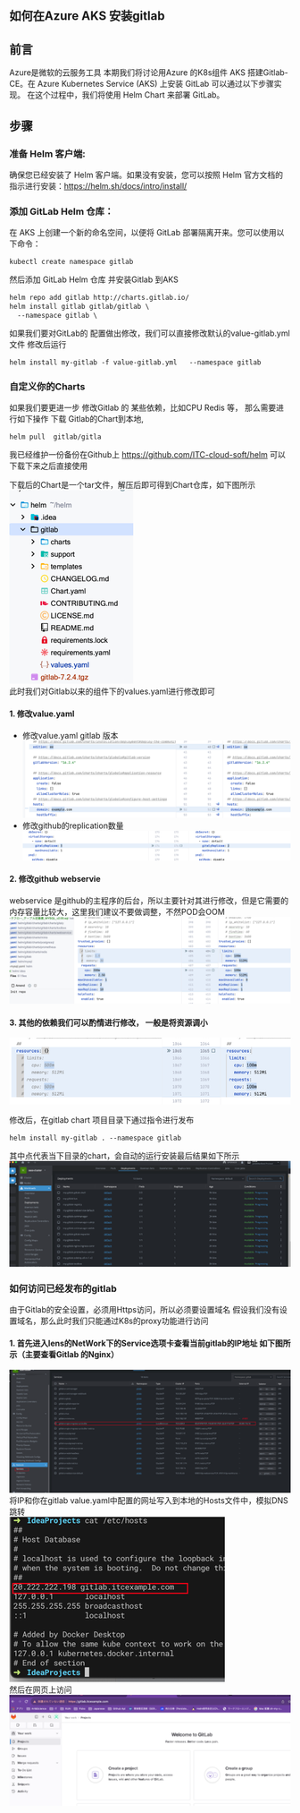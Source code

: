 如何在Azure AKS 安装gitlab
---
## 前言
Azure是微软的云服务工具 本期我们将讨论用Azure 的K8s组件 AKS 搭建Gitlab-CE。在 Azure Kubernetes Service (AKS) 上安装 GitLab 可以通过以下步骤实现。
在这个过程中，我们将使用 Helm Chart 来部署 GitLab。
## 步骤
### 准备 Helm 客户端:  
  确保您已经安装了 Helm 客户端。如果没有安装，您可以按照 Helm 官方文档的指示进行安装：https://helm.sh/docs/intro/install/
### 添加 GitLab Helm 仓库：  
在 AKS 上创建一个新的命名空间，以便将 GitLab 部署隔离开来。您可以使用以下命令：
```
kubectl create namespace gitlab
```
然后添加 GitLab Helm 仓库 并安装Gitlab 到AKS
```
helm repo add gitlab http://charts.gitlab.io/
helm install gitlab gitlab/gitlab \
  --namespace gitlab \
```
如果我们要对GitLab的
配置做出修改，我们可以直接修改默认的value-gitlab.yml文件
修改后运行
```
helm install my-gitlab -f value-gitlab.yml   --namespace gitlab
```
### 自定义你的Charts
如果我们要更进一步 修改Gitlab 的 某些依赖，比如CPU Redis 等， 那么需要进行如下操作
下载 Gitlab的Chart到本地, 
```
helm pull  gitlab/gitla
```
我已经维护一份备份在Github上 https://github.com/ITC-cloud-soft/helm 可以下载下来之后直接使用

下载后的Chart是一个tar文件，解压后即可得到Chart仓库，如下图所示  
![img.png](img/img.png)  
此时我们对Gitlab以来的组件下的values.yaml进行修改即可
#### 1. 修改value.yaml
- 修改value.yaml gitlab 版本![img.png](img/img-gitlab/img.png)
- 修改github的replication数量
![img_1.png](img/img-gitlab/img_1.png)
#### 2. 修改github webservie 
webservice 是github的主程序的后台，所以主要针对其进行修改，但是它需要的内存容量比较大，这里我们建议不要做调整，不然POD会OOM
![img_2.png](img/img-gitlab/img_2.png)
#### 3. 其他的依赖我们可以酌情进行修改， 一般是将资源调小
![img_3.png](img/img-gitlab/img_3.png)

修改后，在gitlab chart 项目目录下通过指令进行发布
```
helm install my-gitlab . --namespace gitlab
```
其中点代表当下目录的chart，会自动的运行安装最后结果如下所示
![img_1.png](img/img_1.png)
###  如何访问已经发布的gitlab
由于Gitlab的安全设置，必须用Https访问，所以必须要设置域名
假设我们没有设置域名，那么此时我们只能通过K8s的proxy功能进行访问
#### 1. 首先进入lens的NetWork下的Service选项卡查看当前gitlab的IP地址 如下图所示（主要查看Gitlab 的Nginx）
![img.png](img/img-gitlab/1/img.png)
将IP和你在gitlab value.yaml中配置的网址写入到本地的Hosts文件中，模拟DNS跳转  
![img_1.png](img/img-gitlab/1/img_1.png)  
然后在网页上访问  
![img_2.png](img/img-gitlab/1/img_2.png)
